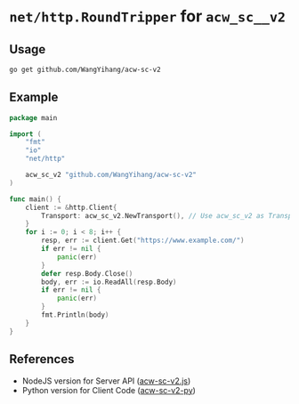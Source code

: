 # `net/http.RoundTripper` for `acw_sc__v2`

## Usage

```bash
go get github.com/WangYihang/acw-sc-v2
```

## Example

```go
package main

import (
	"fmt"
	"io"
	"net/http"

	acw_sc_v2 "github.com/WangYihang/acw-sc-v2"
)

func main() {
	client := &http.Client{
		Transport: acw_sc_v2.NewTransport(), // Use acw_sc_v2 as Transport
	}
	for i := 0; i < 8; i++ {
		resp, err := client.Get("https://www.example.com/")
		if err != nil {
			panic(err)
		}
		defer resp.Body.Close()
		body, err := io.ReadAll(resp.Body)
		if err != nil {
			panic(err)
		}
		fmt.Println(body)
	}
}
```

## References

* NodeJS version for Server API ([acw-sc-v2.js](https://github.com/WangYihang/acw-sc-v2.js))
* Python version for Client Code ([acw-sc-v2-py](https://github.com/WangYihang/acw-sc-v2-py))
